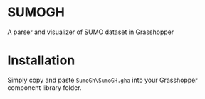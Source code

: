 # SUMOGH
A parser and visualizer of SUMO dataset in Grasshopper

# Installation
Simply copy and paste `SumoGh\SumoGH.gha` into your Grasshopper component library folder.
